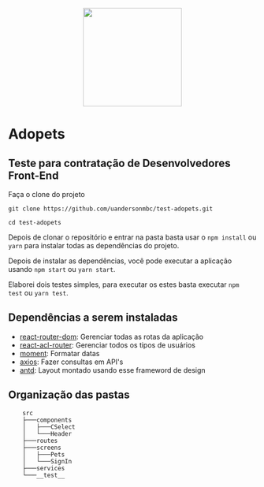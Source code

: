 <p align="center"><img src="https://www.adopets.com/static/media/adopets-logo-mobile.e85a313d.svg" width="200"></p>

# Adopets

## Teste para contratação de Desenvolvedores Front-End

Faça o clone do projeto
```
git clone https://github.com/uandersonmbc/test-adopets.git

cd test-adopets
```

Depois de clonar o repositório e entrar na pasta basta usar o `npm install` ou `yarn` para instalar todas as dependências do projeto.

Depois de instalar as dependências, você pode executar a aplicação usando `npm start` ou `yarn start`.

Elaborei dois testes simples, para executar os estes basta executar `npm test` ou `yarn test`.


## Dependências a serem instaladas
- [react-router-dom](https://reacttraining.com/react-router/web/guides/quick-start): Gerenciar todas as rotas da aplicação
- [react-acl-router](https://www.npmjs.com/package/react-acl-router): Gerenciar todos os tipos de usuários
- [moment](https://momentjs.com/): Formatar datas
- [axios](https://github.com/axios/axios): Fazer consultas em API's
- [antd](https://ant.design/): Layout montado usando esse frameword de design

## Organização das pastas
```
    src
    ├───components
    │   ├───CSelect
    │   └───Header
    ├───routes
    ├───screens
    │   ├───Pets
    │   └───SignIn
    ├───services
    └───__test__
```
